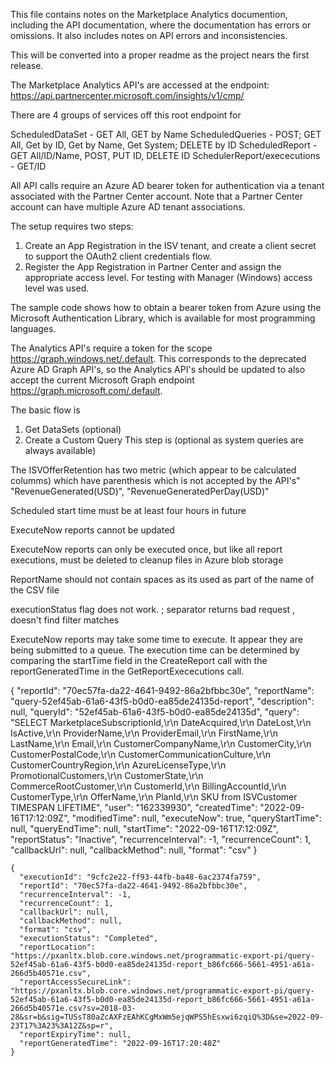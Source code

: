This file contains notes on the Marketplace Analytics documention, including the API documentation, where the documentation has errors or omissions.  It also includes notes on API errors and inconsistencies.

This will be converted into a proper readme as the project nears the first release.

The Marketplace Analytics API's are accessed at the endpoint:
https://api.partnercenter.microsoft.com/insights/v1/cmp/

There are 4 groups of services off this root endpoint for

ScheduledDataSet - GET All, GET by Name
ScheduledQueries - POST; GET All, Get by ID, Get by Name, Get System; DELETE by ID
ScheduledReport - GET All/ID/Name, POST, PUT ID, DELETE ID
SchedulerReport/exececutions - GET/ID

All API calls require an Azure AD bearer token for authentication via a tenant associated with the Partner Center account.  Note that a Partner Center account can have multiple Azure AD tenant associations.

The setup requires two steps:
1. Create an App Registration in the ISV tenant, and create a client secret to support the OAuth2 client credentials flow.
2. Register the App Registration in Partner Center and assign the appropriate access level.  For testing with Manager (Windows) access level was used.

The sample code shows how to obtain a bearer token from Azure using the Microsoft Authentication Library, which is available for most programming languages.

The Analytics API's require a token for the scope https://graph.windows.net/.default.  This corresponds to the deprecated Azure AD Graph API's, so the Analytics API's should be updated to also accept the current Microsoft Graph endpoint https://graph.microsoft.com/.default.

The basic flow is 
1. Get DataSets (optional)
1. Create a Custom Query  This step is (optional as system queries are always available)


The ISVOfferRetention has two metric (which appear to be calculated columms) which have parenthesis which is not accepted by the API's"
    "RevenueGenerated(USD)",
    "RevenueGeneratedPerDay(USD)"


Scheduled start time must be at least four hours in future

ExecuteNow reports cannot be updated

ExecuteNow reports can only be executed once, but like all report executions, must be deleted to cleanup files in Azure blob storage

ReportName should not contain spaces as its used as part of the name of the CSV file

executionStatus flag does not work. ; separator returns bad request , doesn't find filter matches

ExecuteNow reports may take some time to execute. It appear they are being submitted to a queue. The execution time can be determined by comparing the startTime field in the CreateReport call with the reportGeneratedTime in the GetReportExececutions call.


  {
      "reportId": "70ec57fa-da22-4641-9492-86a2bfbbc30e",
      "reportName": "query-52ef45ab-61a6-43f5-b0d0-ea85de24135d-report",
      "description": null,
      "queryId": "52ef45ab-61a6-43f5-b0d0-ea85de24135d",
      "query": "SELECT MarketplaceSubscriptionId,\r\n                DateAcquired,\r\n                DateLost,\r\n                IsActive,\r\n                ProviderName,\r\n                ProviderEmail,\r\n                FirstName,\r\n                LastName,\r\n                Email,\r\n                CustomerCompanyName,\r\n                CustomerCity,\r\n                CustomerPostalCode,\r\n                CustomerCommunicationCulture,\r\n                CustomerCountryRegion,\r\n                AzureLicenseType,\r\n                PromotionalCustomers,\r\n                CustomerState,\r\n                CommerceRootCustomer,\r\n                CustomerId,\r\n                BillingAccountId,\r\n                CustomerType,\r\n                OfferName,\r\n                PlanId,\r\n                SKU from ISVCustomer TIMESPAN LIFETIME",
      "user": "162339930",
      "createdTime": "2022-09-16T17:12:09Z",
      "modifiedTime": null,
      "executeNow": true,
      "queryStartTime": null,
      "queryEndTime": null,
      "startTime": "2022-09-16T17:12:09Z",
      "reportStatus": "Inactive",
      "recurrenceInterval": -1,
      "recurrenceCount": 1,
      "callbackUrl": null,
      "callbackMethod": null,
      "format": "csv"
    }



    {
      "executionId": "9cfc2e22-ff93-44fb-ba48-6ac2374fa759",
      "reportId": "70ec57fa-da22-4641-9492-86a2bfbbc30e",
      "recurrenceInterval": -1,
      "recurrenceCount": 1,
      "callbackUrl": null,
      "callbackMethod": null,
      "format": "csv",
      "executionStatus": "Completed",
      "reportLocation": "https://pxanltx.blob.core.windows.net/programmatic-export-pi/query-52ef45ab-61a6-43f5-b0d0-ea85de24135d-report_b86fc666-5661-4951-a61a-266d5b40571e.csv",
      "reportAccessSecureLink": "https://pxanltx.blob.core.windows.net/programmatic-export-pi/query-52ef45ab-61a6-43f5-b0d0-ea85de24135d-report_b86fc666-5661-4951-a61a-266d5b40571e.csv?sv=2018-03-28&sr=b&sig=TUSsT80aZcAXFzEAhKCgMxWm5ejqWPS5hEsxwi6zqiQ%3D&se=2022-09-23T17%3A23%3A12Z&sp=r",
      "reportExpiryTime": null,
      "reportGeneratedTime": "2022-09-16T17:20:48Z"
    }

    